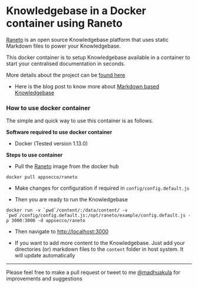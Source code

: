 # Knowledgebase in a Docker container using Raneto

[Raneto](http://raneto.com) is an open source Knowledgebase platform that uses static Markdown files to power your Knowledgebase.

This docker container is to setup Knowledgebase available in a container to start your centralised documentation in seconds.

More details about the project can be [found here](http://docs.raneto.com/)

- Here is the blog post to know more about [Markdown based Knowledgebase]()

### How to use docker container

The simple and quick way to use this container is as follows.

**Software required to use docker container**

- Docker (Tested version 1.13.0)

**Steps to use container**

- Pull the [Raneto](https://hub.docker.com/r/appsecco/raneto) image from the docker hub

```
docker pull appsecco/raneto
```

- Make changes for configuration if required in `config/config.default.js`

- Then you are ready to run the Knowledgebase

```
docker run -v `pwd`/content/:/data/content/ -v `pwd`/config/config.default.js:/opt/raneto/example/config.default.js -p 3000:3000 -d appsecco/raneto
```

- Then navigate to [http://localhost:3000](http://localhost:3000)

- If you want to add more content to the Knowledgebase. Just add your directories (or) markdown files to the `content` folder in host system. It will update automatically


---


Please feel free to make a pull request or tweet to me [@madhuakula](https://twitter.com/madhuakula) for improvements and suggestions